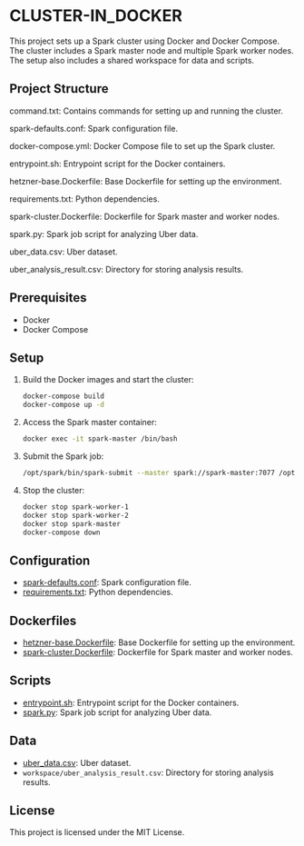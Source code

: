 # CLUSTER-IN_DOCKER

This project sets up a Spark cluster using Docker and Docker Compose. The cluster includes a Spark master node and multiple Spark worker nodes. The setup also includes a shared workspace for data and scripts.

## Project Structure
command.txt: Contains commands for setting up and running the cluster.

spark-defaults.conf: Spark configuration file.

docker-compose.yml: Docker Compose file to set up the Spark cluster.

entrypoint.sh: Entrypoint script for the Docker containers.

hetzner-base.Dockerfile: Base Dockerfile for setting up the environment.

requirements.txt: Python dependencies.

spark-cluster.Dockerfile: Dockerfile for Spark master and worker nodes.

spark.py: Spark job script for analyzing Uber data.

uber_data.csv: Uber dataset.

uber_analysis_result.csv: Directory for storing analysis results.



## Prerequisites

- Docker
- Docker Compose

## Setup

1. Build the Docker images and start the cluster:

    ```sh
    docker-compose build
    docker-compose up -d
    ```

2. Access the Spark master container:

    ```sh
    docker exec -it spark-master /bin/bash
    ```

3. Submit the Spark job:

    ```sh
    /opt/spark/bin/spark-submit --master spark://spark-master:7077 /opt/workspace/spark.py
    ```

4. Stop the cluster:

    ```sh
    docker stop spark-worker-1
    docker stop spark-worker-2
    docker stop spark-master
    docker-compose down
    ```

## Configuration

- [spark-defaults.conf](http://_vscodecontentref_/9): Spark configuration file.
- [requirements.txt](http://_vscodecontentref_/10): Python dependencies.

## Dockerfiles

- [hetzner-base.Dockerfile](http://_vscodecontentref_/11): Base Dockerfile for setting up the environment.
- [spark-cluster.Dockerfile](http://_vscodecontentref_/12): Dockerfile for Spark master and worker nodes.

## Scripts

- [entrypoint.sh](http://_vscodecontentref_/13): Entrypoint script for the Docker containers.
- [spark.py](http://_vscodecontentref_/14): Spark job script for analyzing Uber data.

## Data

- [uber_data.csv](http://_vscodecontentref_/15): Uber dataset.
- `workspace/uber_analysis_result.csv`: Directory for storing analysis results.

## License

This project is licensed under the MIT License.